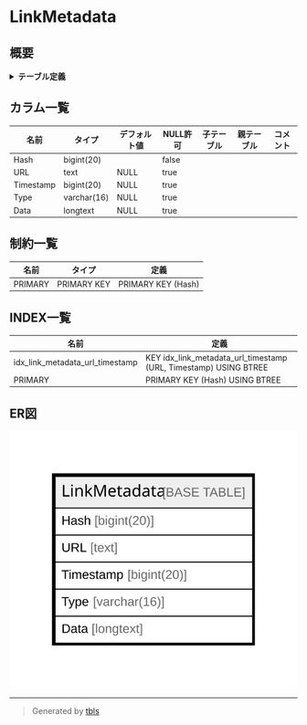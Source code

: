 # LinkMetadata

## 概要

<details>
<summary><strong>テーブル定義</strong></summary>

```sql
CREATE TABLE `LinkMetadata` (
  `Hash` bigint(20) NOT NULL,
  `URL` text DEFAULT NULL,
  `Timestamp` bigint(20) DEFAULT NULL,
  `Type` varchar(16) DEFAULT NULL,
  `Data` longtext CHARACTER SET utf8mb4 COLLATE utf8mb4_bin DEFAULT NULL CHECK (json_valid(`Data`)),
  PRIMARY KEY (`Hash`),
  KEY `idx_link_metadata_url_timestamp` (`URL`(512),`Timestamp`)
) ENGINE=InnoDB DEFAULT CHARSET=utf8mb4
```

</details>

## カラム一覧

| 名前        | タイプ         | デフォルト値       | NULL許可   | 子テーブル      | 親テーブル      | コメント     |
| --------- | ----------- | ------------ | -------- | ---------- | ---------- | -------- |
| Hash      | bigint(20)  |              | false    |            |            |          |
| URL       | text        | NULL         | true     |            |            |          |
| Timestamp | bigint(20)  | NULL         | true     |            |            |          |
| Type      | varchar(16) | NULL         | true     |            |            |          |
| Data      | longtext    | NULL         | true     |            |            |          |

## 制約一覧

| 名前      | タイプ         | 定義                 |
| ------- | ----------- | ------------------ |
| PRIMARY | PRIMARY KEY | PRIMARY KEY (Hash) |

## INDEX一覧

| 名前                              | 定義                                                               |
| ------------------------------- | ---------------------------------------------------------------- |
| idx_link_metadata_url_timestamp | KEY idx_link_metadata_url_timestamp (URL, Timestamp) USING BTREE |
| PRIMARY                         | PRIMARY KEY (Hash) USING BTREE                                   |

## ER図

![er](LinkMetadata.svg)

---

> Generated by [tbls](https://github.com/k1LoW/tbls)
